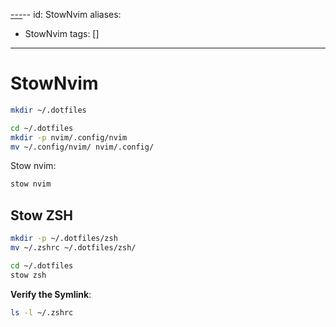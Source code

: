 [---](2024-09-09_---.md)--
id: StowNvim
aliases:

- StowNvim
  tags: []

---

# StowNvim

```bash
mkdir ~/.dotfiles
```

```bash
cd ~/.dotfiles
mkdir -p nvim/.config/nvim
mv ~/.config/nvim/ nvim/.config/
```

Stow nvim:

```bash
stow nvim
```

## Stow ZSH

```bash
mkdir -p ~/.dotfiles/zsh
mv ~/.zshrc ~/.dotfiles/zsh/
```

```bash
cd ~/.dotfiles
stow zsh
```

**Verify the Symlink**:

```bash
ls -l ~/.zshrc
```
